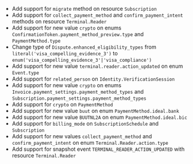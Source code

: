 * Add support for `migrate` method on resource `Subscription`
* Add support for `collect_payment_method` and `confirm_payment_intent` methods on resource `Terminal.Reader`
* Add support for new value `crypto` on enums `ConfirmationToken.payment_method_preview.type` and `PaymentMethod.type`
* Change type of `Dispute.enhanced_eligibility_types` from `literal('visa_compelling_evidence_3')` to `enum('visa_compelling_evidence_3'|'visa_compliance')`
* Add support for new value `terminal.reader.action_updated` on enum `Event.type`
* Add support for `related_person` on `Identity.VerificationSession`
* Add support for new value `crypto` on enums `Invoice.payment_settings.payment_method_types` and `Subscription.payment_settings.payment_method_types`
* Add support for `crypto` on `PaymentMethod`
* Add support for new value `buut` on enum `PaymentMethod.ideal.bank`
* Add support for new value `BUUTNL2A` on enum `PaymentMethod.ideal.bic`
* Add support for `billing_mode` on `SubscriptionSchedule` and `Subscription`
* Add support for new values `collect_payment_method` and `confirm_payment_intent` on enum `Terminal.Reader.action.type`
* Add support for snapshot event `TERMINAL_READER_ACTION_UPDATED` with resource `Terminal.Reader`